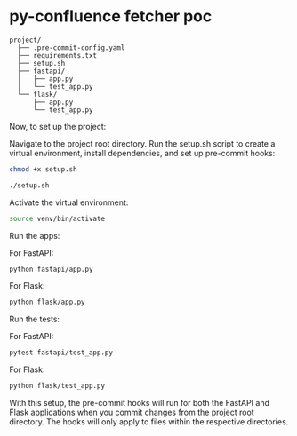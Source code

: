 # py-confluence fetcher poc
```
project/
  ├── .pre-commit-config.yaml
  ├── requirements.txt
  ├── setup.sh
  ├── fastapi/
  │   ├── app.py
  │   └── test_app.py
  └── flask/
      ├── app.py
      └── test_app.py
```
Now, to set up the project:

Navigate to the project root directory.
Run the setup.sh script to create a virtual environment, install dependencies, and set up pre-commit hooks:



```bash
chmod +x setup.sh

./setup.sh
```
Activate the virtual environment:

```bash
source venv/bin/activate
```
Run the apps:

For FastAPI:
```bash
python fastapi/app.py
```

For Flask:
```bash
python flask/app.py
```
Run the tests:

For FastAPI:

```bash
pytest fastapi/test_app.py
```

For Flask:

```bash
python flask/test_app.py
```
With this setup, the pre-commit hooks will run for both the FastAPI and Flask applications when you commit changes from the project root directory. The hooks will only apply to files within the respective directories.